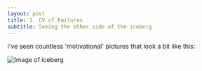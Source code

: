 ```yaml
---
layout: post
title: 1. CV of Failures
subtitle: Seeing the other side of the iceberg
---
```


I've seen countless 'motivational' pictures that look a bit like this:

![Image of iceberg](https://github.com/taariqismail1/site/blob/master/assets/img/1)
